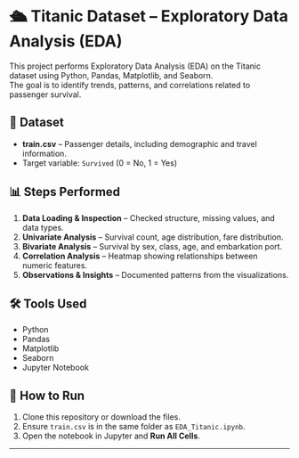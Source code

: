 # 🛳 Titanic Dataset – Exploratory Data Analysis (EDA)

This project performs Exploratory Data Analysis (EDA) on the Titanic dataset using Python, Pandas, Matplotlib, and Seaborn.  
The goal is to identify trends, patterns, and correlations related to passenger survival.

## 📂 Dataset
- **train.csv** – Passenger details, including demographic and travel information.
- Target variable: `Survived` (0 = No, 1 = Yes)

## 📊 Steps Performed
1. **Data Loading & Inspection** – Checked structure, missing values, and data types.
2. **Univariate Analysis** – Survival count, age distribution, fare distribution.
3. **Bivariate Analysis** – Survival by sex, class, age, and embarkation port.
4. **Correlation Analysis** – Heatmap showing relationships between numeric features.
5. **Observations & Insights** – Documented patterns from the visualizations.

## 🛠 Tools Used
- Python
- Pandas
- Matplotlib
- Seaborn
- Jupyter Notebook

## 📌 How to Run
1. Clone this repository or download the files.
2. Ensure `train.csv` is in the same folder as `EDA_Titanic.ipynb`.
3. Open the notebook in Jupyter and **Run All Cells**.

---
